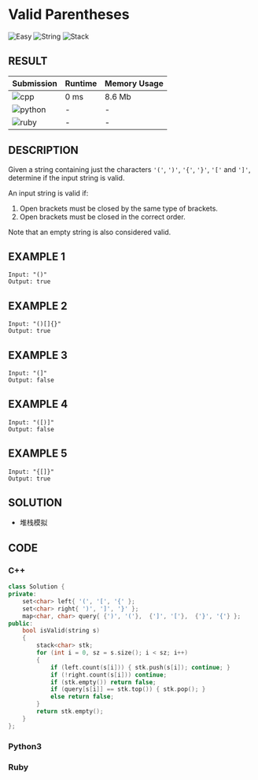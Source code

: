 # Valid Parentheses

![Easy](https://img.shields.io/badge/-Easy-5cb85c.svg) ![String](https://img.shields.io/badge/-String-007ec6.svg) ![Stack](https://img.shields.io/badge/-Stack-007ec6.svg)

## RESULT

| Submission                                                        | Runtime | Memory Usage |
| ----------------------------------------------------------------- | ------- | ------------ |
| ![cpp](https://img.shields.io/badge/leetcode020-cpp-f34b7d.svg)   | 0 ms    | 8.6 Mb       |
| ![python](https://img.shields.io/badge/leetcode020-py-3572A5.svg) | -       | -            |
| ![ruby](https://img.shields.io/badge/leetcode020-rb-701516.svg)   | -       | -            |

## DESCRIPTION

Given a string containing just the characters `'('`, `')'`, `'{'`, `'}'`, `'['` and `']'`, determine if the input string is valid.

An input string is valid if:

1. Open brackets must be closed by the same type of brackets.
2. Open brackets must be closed in the correct order.

Note that an empty string is also considered valid.

## EXAMPLE 1

```plain
Input: "()"
Output: true
```

## EXAMPLE 2

```plain
Input: "()[]{}"
Output: true
```

## EXAMPLE 3

```plain
Input: "(]"
Output: false
```

## EXAMPLE 4

```plain
Input: "([)]"
Output: false
```

## EXAMPLE 5

```plain
Input: "{[]}"
Output: true
```

## SOLUTION

* 堆栈模拟

## CODE

### C++

```cpp
class Solution {
private:
    set<char> left{ '(', '[', '{' };
    set<char> right{ ')', ']', '}' };
    map<char, char> query{ {')', '('},  {']', '['},  {'}', '{'} };
public:
    bool isValid(string s)
    {
        stack<char> stk;
        for (int i = 0, sz = s.size(); i < sz; i++)
        {
            if (left.count(s[i])) { stk.push(s[i]); continue; }
            if (!right.count(s[i])) continue;
            if (stk.empty()) return false;
            if (query[s[i]] == stk.top()) { stk.pop(); }
            else return false;
        }
        return stk.empty();
    }
};
```

### Python3

### Ruby
